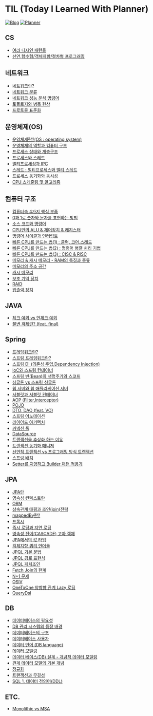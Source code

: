# TIL (Today I Learned With Planner) 

[![Blog](https://img.shields.io/badge/Blog-Be_Water,_My_Friend-blue.svg)](https://hongseob.tistory.com)
[![Planner](https://img.shields.io/badge/Planner-Notion_TIL_Planner-yellow.svg)](https://me2.kr/ciBBS)

## CS
- [여러 디자인 패턴들](https://github.com/hongxeob/TIL/blob/main/CS/%EB%94%94%EC%9E%90%EC%9D%B8%20%ED%8C%A8%ED%84%B4.md)
- [선언,함수형/객체지향/절차형 프로그래밍](https://github.com/hongxeob/TIL/blob/main/CS/%ED%94%84%EB%A1%9C%EA%B7%B8%EB%9E%98%EB%B0%8D%20%ED%8C%A8%EB%9F%AC%EB%8B%A4%EC%9E%84.md)

## 네트워크
- [네트워크란?](https://github.com/hongxeob/TIL/blob/main/Network/%EB%84%A4%ED%8A%B8%EC%9B%8C%ED%81%AC%EB%9E%80%3F%20(%EC%B2%98%EB%A6%AC%EB%9F%89%2C%EC%A7%80%EC%97%B0%EC%8B%9C%EA%B0%84).md)
- [네트워크 분류](https://github.com/hongxeob/TIL/blob/main/Network/%EB%84%A4%ED%8A%B8%EC%9B%8C%ED%81%AC%20%EB%B6%84%EB%A5%98.md)
- [네트워크 성능 분석 명령어](https://github.com/hongxeob/TIL/blob/main/Network/%EB%84%A4%ED%8A%B8%EC%9B%8C%ED%81%AC%20%EC%84%B1%EB%8A%A5%20%EB%B6%84%EC%84%9D%20%EB%AA%85%EB%A0%B9%EC%96%B4.md)
- [토폴로지와 병목 현상](https://github.com/hongxeob/TIL/blob/main/Network/%EB%84%A4%ED%8A%B8%EC%9B%8C%ED%81%AC%20%ED%86%A0%ED%8F%B4%EB%A1%9C%EC%A7%80%EC%99%80%20%EB%B3%91%EB%AA%A9%20%ED%98%84%EC%83%81.md)
- [프로토콜 표준화](https://github.com/hongxeob/TIL/blob/main/Network/%EB%84%A4%ED%8A%B8%EC%9B%8C%ED%81%AC%20%ED%94%84%EB%A1%9C%ED%86%A0%EC%BD%9C%20%ED%91%9C%EC%A4%80%ED%99%94.md)

## 운영체제(OS)
- [운영체제란?(OS : operating system)](https://github.com/hongxeob/TIL/blob/main/OS/%EC%9A%B4%EC%98%81%EC%B2%B4%EC%A0%9C%EB%9E%80%3F(OS%20:%20operating%20system).md)
- [운영체제의 역할과 컴퓨터 구조](https://github.com/hongxeob/TIL/blob/main/OS/%EC%9A%B4%EC%98%81%EC%B2%B4%EC%A0%9C%EC%9D%98%20%EC%97%AD%ED%95%A0%EA%B3%BC%20%EC%BB%B4%ED%93%A8%ED%84%B0%20%EA%B5%AC%EC%A1%B0.md)
- [프로세스 상태와 계층구조](https://github.com/hongxeob/TIL/blob/main/OS/%ED%94%84%EB%A1%9C%EC%84%B8%EC%8A%A4%20%EC%83%81%ED%83%9C%EC%99%80%20%EA%B3%84%EC%B8%B5%EA%B5%AC%EC%A1%B0.md)
- [프로세스와 스레드](https://github.com/hongxeob/TIL/blob/main/OS/%ED%94%84%EB%A1%9C%EC%84%B8%EC%8A%A4%EC%99%80%20%EC%8A%A4%EB%A0%88%EB%93%9C.md)
- [멀티프로세싱과 IPC](https://github.com/hongxeob/TIL/blob/main/OS/%EB%A9%80%ED%8B%B0%ED%94%84%EB%A1%9C%EC%84%B8%EC%8B%B1%EA%B3%BC%20IPC.md)
- [스레드 : 멀티프로세스와 멀티 스레드](https://github.com/hongxeob/TIL/blob/main/OS/%EC%8A%A4%EB%A0%88%EB%93%9C%20:%20%EB%A9%80%ED%8B%B0%20%ED%94%84%EB%A1%9C%EC%84%B8%EC%8A%A4%EC%99%80%20%EB%A9%80%ED%8B%B0%20%EC%8A%A4%EB%A0%88%EB%93%9C.md)
- [프로세스 동기화와 동시성](https://github.com/hongxeob/TIL/blob/main/OS/%ED%94%84%EB%A1%9C%EC%84%B8%EC%8A%A4%20%EB%8F%99%EA%B8%B0%ED%99%94%EC%99%80%20%EB%8F%99%EC%8B%9C%EC%84%B1.md)
- [CPU 스케줄링 및 알고리즘](https://github.com/hongxeob/TIL/blob/main/OS/CPU%20%EC%8A%A4%EC%BC%80%EC%A4%84%EB%A7%81%20%EB%B0%8F%20%EC%95%8C%EA%B3%A0%EB%A6%AC%EC%A6%98.md)

## 컴퓨터 구조
- [컴퓨터속 4가지 핵심 부품](https://github.com/hongxeob/TIL/blob/main/%EC%BB%B4%ED%93%A8%ED%84%B0%20%EA%B5%AC%EC%A1%B0/%EC%BB%B4%ED%93%A8%ED%84%B0%EC%86%8D%204%EA%B0%80%EC%A7%80%20%ED%95%B5%EC%8B%AC%20%EB%B6%80%ED%92%88.md)
- [0과 1로 숫자와 문자를 표현하는 방법](https://github.com/hongxeob/TIL/blob/main/%EC%BB%B4%ED%93%A8%ED%84%B0%20%EA%B5%AC%EC%A1%B0/0%EA%B3%BC%201%EB%A1%9C%20%EC%88%AB%EC%9E%90%EC%99%80%20%EB%AC%B8%EC%9E%90%EB%A5%BC%20%ED%91%9C%ED%98%84%ED%95%98%EB%8A%94%20%EB%B0%A9%EB%B2%95.md)
- [소스 코드와 명령어](https://github.com/hongxeob/TIL/blob/main/%EC%BB%B4%ED%93%A8%ED%84%B0%20%EA%B5%AC%EC%A1%B0/%EC%86%8C%EC%8A%A4%20%EC%BD%94%EB%93%9C%EC%99%80%20%EB%AA%85%EB%A0%B9%EC%96%B4.md)
- [CPU안의 ALU & 제어장치 & 레지스터](https://github.com/hongxeob/TIL/blob/main/%EC%BB%B4%ED%93%A8%ED%84%B0%20%EA%B5%AC%EC%A1%B0/CPU%EC%95%88%EC%9D%98%20ALU%20%26%20%EC%A0%9C%EC%96%B4%EC%9E%A5%EC%B9%98%20%26%20%EB%A0%88%EC%A7%80%EC%8A%A4%ED%84%B0.md)
- [명령어 사이클과 인터럽트](https://github.com/hongxeob/TIL/blob/main/%EC%BB%B4%ED%93%A8%ED%84%B0%20%EA%B5%AC%EC%A1%B0/%EB%AA%85%EB%A0%B9%EC%96%B4%20%EC%82%AC%EC%9D%B4%ED%81%B4%EA%B3%BC%20%EC%9D%B8%ED%84%B0%EB%9F%BD%ED%8A%B8.md)
- [빠른 CPU를 만드는 법(1) : 클럭, 코어,스레드](https://github.com/hongxeob/TIL/blob/main/%EC%BB%B4%ED%93%A8%ED%84%B0%20%EA%B5%AC%EC%A1%B0/%EB%B9%A0%EB%A5%B8%20CPU%EB%A5%BC%20%EB%A7%8C%EB%93%9C%EB%8A%94%20%EB%B2%95(1)%20:%20%ED%81%B4%EB%9F%AD%2C%20%EC%BD%94%EC%96%B4%2C%EC%8A%A4%EB%A0%88%EB%93%9C.md)
- [빠른 CPU를 만드는 법(2) : 명령어 병렬 처리 기법](https://github.com/hongxeob/TIL/blob/main/%EC%BB%B4%ED%93%A8%ED%84%B0%20%EA%B5%AC%EC%A1%B0/%EB%B9%A0%EB%A5%B8%20CPU%EB%A5%BC%20%EB%A7%8C%EB%93%9C%EB%8A%94%20%EB%B2%95(2)%20:%20%EB%AA%85%EB%A0%B9%EC%96%B4%20%EB%B3%91%EB%A0%AC%20%EC%B2%98%EB%A6%AC%20%EA%B8%B0%EB%B2%95.md)
- [빠른 CPU를 만드는 법(3) : CISC & RISC](https://github.com/hongxeob/TIL/blob/main/%EC%BB%B4%ED%93%A8%ED%84%B0%20%EA%B5%AC%EC%A1%B0/%EB%B9%A0%EB%A5%B8%20CPU%EB%A5%BC%20%EB%A7%8C%EB%93%9C%EB%8A%94%20%EB%B2%95(3)%20:%20CISC%20%26%20RISC.md)
- [메모리 & 캐시 메모리 - RAM의 특징과 종류](https://github.com/hongxeob/TIL/blob/main/%EC%BB%B4%ED%93%A8%ED%84%B0%20%EA%B5%AC%EC%A1%B0/%EB%A9%94%EB%AA%A8%EB%A6%AC%20%26%20%EC%BA%90%EC%8B%9C%20%EB%A9%94%EB%AA%A8%EB%A6%AC%20-%20RAM%EC%9D%98%20%ED%8A%B9%EC%A7%95%EA%B3%BC%20%EC%A2%85%EB%A5%98.md)
- [메모리의 주소 공간](https://github.com/hongxeob/TIL/blob/main/%EC%BB%B4%ED%93%A8%ED%84%B0%20%EA%B5%AC%EC%A1%B0/%EB%A9%94%EB%AA%A8%EB%A6%AC%EC%9D%98%20%EC%A3%BC%EC%86%8C%20%EA%B3%B5%EA%B0%84.md)
- [캐시 메모리](https://github.com/hongxeob/TIL/blob/main/%EC%BB%B4%ED%93%A8%ED%84%B0%20%EA%B5%AC%EC%A1%B0/%EC%BA%90%EC%8B%9C%20%EB%A9%94%EB%AA%A8%EB%A6%AC.md)
- [보조 기억 장치](https://github.com/hongxeob/TIL/blob/main/%EC%BB%B4%ED%93%A8%ED%84%B0%20%EA%B5%AC%EC%A1%B0/%EB%B3%B4%EC%A1%B0%20%EA%B8%B0%EC%96%B5%20%EC%9E%A5%EC%B9%98.md)
- [RAID](https://github.com/hongxeob/TIL/blob/main/%EC%BB%B4%ED%93%A8%ED%84%B0%20%EA%B5%AC%EC%A1%B0/RAID.md)
- [입출력 장치](https://github.com/hongxeob/TIL/blob/main/%EC%BB%B4%ED%93%A8%ED%84%B0%20%EA%B5%AC%EC%A1%B0/%EC%9E%85%EC%B6%9C%EB%A0%A5%EC%9E%A5%EC%B9%98.md)

## JAVA
- [체크 예외 vs 언체크 예외](https://github.com/hongxeob/TIL/blob/main/JAVA/CheckedException%20VS%20UncheckedException.md)
- [불변 객체란? (feat. final)](https://github.com/hongxeob/TIL/blob/main/JAVA/%EB%B6%88%EB%B3%80%EA%B0%9D%EC%B2%B4%EB%9E%80%3F.md)

## Spring
- [프레임워크란?](https://github.com/hongxeob/TIL/blob/main/Spring/%ED%94%84%EB%A0%88%EC%9E%84%EC%9B%8C%ED%81%AC%EB%9E%80%3F.md)
- [스프링 프레임워크란?](https://github.com/hongxeob/TIL/blob/main/Spring/%EC%8A%A4%ED%94%84%EB%A7%81%20%ED%94%84%EB%A0%88%EC%9E%84%EC%9B%8C%ED%81%AC%EB%9E%80.md)
- [스프링 DI (의존성 주입,Dependency Injection)](https://github.com/hongxeob/TIL/blob/main/Spring/%EC%9D%98%EC%A1%B4%EC%84%B1%20%EC%A3%BC%EC%9E%85(Dependency%20Injection%2C%20DI).md)
- [IoC와 스프링 컨테이너](https://github.com/hongxeob/TIL/blob/main/Spring/IoC%EC%99%80%20%EC%BB%A8%ED%85%8C%EC%9D%B4%EB%84%88.md)
- [스프링 빈(Bean)의 생명주기와 스코프](https://github.com/hongxeob/TIL/blob/main/Spring/%EC%8A%A4%ED%94%84%EB%A7%81%20%EB%B9%88(Bean)%EC%9D%98%20%EC%83%9D%EB%AA%85%EC%A3%BC%EA%B8%B0%EC%99%80%20%EC%8A%A4%EC%BD%94%ED%94%84.md)
- [싱글톤 vs 스프링 싱글톤](https://github.com/hongxeob/TIL/blob/main/Spring/%EC%8B%B1%EA%B8%80%ED%86%A4%20vs%20%EC%8A%A4%ED%94%84%EB%A7%81%20%EC%8B%B1%EA%B8%80%ED%86%A4.md)
- [웹 서버와 웹 애플리케이션 서버](https://github.com/hongxeob/TIL/blob/main/Spring/%EC%9B%B9%20%EC%84%9C%EB%B2%84%EC%99%80%20%EC%9B%B9%20%EC%95%A0%ED%94%8C%EB%A6%AC%EC%BC%80%EC%9D%B4%EC%85%98%20%EC%84%9C%EB%B2%84.md)
- [서블릿과 서블릿 컨테이너](https://github.com/hongxeob/TIL/blob/main/Spring/%EC%84%9C%EB%B8%94%EB%A6%BF%EA%B3%BC%20%EC%84%9C%EB%B8%94%EB%A6%BF%20%EC%BB%A8%ED%85%8C%EC%9D%B4%EB%84%88.md)
- [AOP (Filter,Interceptor)](https://github.com/hongxeob/TIL/blob/main/Spring/AOP%20(feat.%20Filter%2C%20Interceptor).md)
- [POJO](https://github.com/hongxeob/TIL/blob/main/Spring/POJO.md)
- [DTO, DAO (feat. VO)](https://github.com/hongxeob/TIL/blob/main/Spring/DTO%2C%20DAO%20(feat.%20VO).md)
- [스프링 어노테이션](https://github.com/hongxeob/TIL/blob/main/Spring/%EC%8A%A4%ED%94%84%EB%A7%81%20%EC%96%B4%EB%85%B8%ED%85%8C%EC%9D%B4%EC%85%98.md)
- [레이어드 아키텍처](https://github.com/hongxeob/TIL/blob/main/Spring/%EB%A0%88%EC%9D%B4%EC%96%B4%EB%93%9C%20%EC%95%84%ED%82%A4%ED%85%8D%EC%B2%98.md)
- [커넥션 풀](https://github.com/hongxeob/TIL/blob/main/Spring/Connection%20Pool.md)
- [DataSource](https://github.com/hongxeob/TIL/blob/main/Spring/DataSource.md)
- [트랜잭션을 추상화 하는 이유](https://github.com/hongxeob/TIL/blob/main/Spring/%ED%8A%B8%EB%9E%9C%EC%9E%AD%EC%85%98%EC%9D%84%20%EC%B6%94%EC%83%81%ED%99%94%20%ED%95%98%EB%8A%94%20%EC%9D%B4%EC%9C%A0.md)
- [트랜잭션 동기화 매니저](https://github.com/hongxeob/TIL/blob/main/Spring/%ED%8A%B8%EB%9E%9C%EC%9E%AD%EC%85%98%20%EB%8F%99%EA%B8%B0%ED%99%94%20%EB%A7%A4%EB%8B%88%EC%A0%80.md)
- [선언적 트랜잭션 vs 프로그래밍 방식 트랜잭션](https://github.com/hongxeob/TIL/blob/main/Spring/%EC%84%A0%EC%96%B8%EC%A0%81%20%ED%8A%B8%EB%9E%9C%EC%9E%AD%EC%85%98%20vs%20%ED%94%84%EB%A1%9C%EA%B7%B8%EB%9E%98%EB%B0%8D%20%EB%B0%A9%EC%8B%9D%20%ED%8A%B8%EB%9E%9C%EC%9E%AD%EC%85%98.md)
- [스프링 배치](https://github.com/hongxeob/TIL/blob/main/Spring/%EC%8A%A4%ED%94%84%EB%A7%81%20%EB%B0%B0%EC%B9%98.md)
- [Setter를 지양하고 Builder 패턴 적용기](https://github.com/hongxeob/TIL/blob/main/Spring/Setter%EB%A5%BC%20%EC%A7%80%EC%96%91%ED%95%98%EA%B3%A0%20Builder%ED%8C%A8%ED%84%B4%20%EC%A0%81%EC%9A%A9%EA%B8%B0.md)

## JPA
- [JPA란](https://github.com/hongxeob/TIL/blob/main/JPA/JPA.md)
- [영속성 컨텍스트란](https://github.com/hongxeob/TIL/blob/main/JPA/%EC%98%81%EC%86%8D%EC%84%B1%20%EC%BB%A8%ED%85%8D%EC%8A%A4%ED%8A%B8%EB%9E%80.md)
- [ORM](https://github.com/hongxeob/TIL/blob/main/JPA/ORM.md)
- [상속관계 매핑과 조인(join)전략](https://github.com/hongxeob/TIL/blob/main/JPA/%EC%83%81%EC%86%8D%EA%B4%80%EA%B3%84%20%EB%A7%A4%ED%95%91%EA%B3%BC%20%EC%A1%B0%EC%9D%B8(join)%EC%A0%84%EB%9E%B5.md)
- [mappedBy란?](https://github.com/hongxeob/TIL/blob/main/JPA/mappedBy%EB%9E%80%3F.md)
- [프록시](https://github.com/hongxeob/TIL/blob/main/JPA/%ED%94%84%EB%A1%9D%EC%8B%9C.md)
- [즉시 로딩과 지연 로딩](https://github.com/hongxeob/TIL/blob/main/JPA/%EC%A6%89%EC%8B%9C%20%EB%A1%9C%EB%94%A9%EA%B3%BC%20%EC%A7%80%EC%97%B0%20%EB%A1%9C%EB%94%A9.md)
- [영속성 전이(CASCADE),고아 객체](https://github.com/hongxeob/TIL/blob/main/JPA/%EC%98%81%EC%86%8D%EC%84%B1%20%EC%A0%84%EC%9D%B4(CASCADE)%2C%EA%B3%A0%EC%95%84%20%EA%B0%9D%EC%B2%B4.md)
- [JPA에서의 값 타입](https://github.com/hongxeob/TIL/blob/main/JPA/JPA%EC%97%90%EC%84%9C%EC%9D%98%20%EA%B0%92%20%ED%83%80%EC%9E%85.md)
- [객체지향 쿼리 언어들](https://github.com/hongxeob/TIL/blob/main/JPA/%EA%B0%9D%EC%B2%B4%EC%A7%80%ED%96%A5%20%EC%BF%BC%EB%A6%AC%20%EC%96%B8%EC%96%B4%EB%93%A4.md)
- [JPQL 기본 문법](https://github.com/hongxeob/TIL/blob/main/JPA/JPQL%20%EA%B8%B0%EB%B3%B8%20%EB%AC%B8%EB%B2%95.md)
- [JPQL 경로 표현식](https://github.com/hongxeob/TIL/blob/main/JPA/JPQL%20%EA%B2%BD%EB%A1%9C%20%ED%91%9C%ED%98%84%EC%8B%9D.md)
- [JPQL 페치조인](https://github.com/hongxeob/TIL/blob/main/JPA/JPQL%20%ED%8E%98%EC%B9%98%EC%A1%B0%EC%9D%B8.md)
- [Fetch Join의 한계](https://github.com/hongxeob/TIL/blob/main/JPA/Fetch%20Join%EC%9D%98%20%ED%95%9C%EA%B3%84.md)
- [N+1 문제](https://github.com/hongxeob/TIL/blob/main/JPA/N%2B1%20%EB%AC%B8%EC%A0%9C.md)
- [OSIV](https://github.com/hongxeob/TIL/blob/main/JPA/OSIV.md)
- [OneToOne 양방향 관계 Lazy 로딩](https://github.com/hongxeob/TIL/blob/main/JPA/%40OneToOne%20%EC%96%91%EB%B0%A9%ED%96%A5%20%EA%B4%80%EA%B3%84%20Lazy%20%EB%A1%9C%EB%94%A9.md)
- [QueryDsl](https://github.com/hongxeob/TIL/blob/main/JPA/QueryDsl.md)
## DB
- [데이터베이스의 필요성](https://github.com/hongxeob/TIL/blob/main/DB/%EB%8D%B0%EC%9D%B4%ED%84%B0%EB%B2%A0%EC%9D%B4%EC%8A%A4%EC%9D%98%20%ED%95%84%EC%9A%94%EC%84%B1.md)
- [DB 관리 시스템의 등장 배경](https://github.com/hongxeob/TIL/blob/main/DB/DB%20%EA%B4%80%EB%A6%AC%20%EC%8B%9C%EC%8A%A4%ED%85%9C%EC%9D%98%20%EB%93%B1%EC%9E%A5%20%EB%B0%B0%EA%B2%BD.md)
- [데이터베이스의 구조](https://github.com/hongxeob/TIL/blob/main/DB/%EB%8D%B0%EC%9D%B4%ED%84%B0%EB%B2%A0%EC%9D%B4%EC%8A%A4%EC%9D%98%20%EA%B5%AC%EC%A1%B0.md)
- [데이터베이스 사용자](https://github.com/hongxeob/TIL/blob/main/DB/%EB%8D%B0%EC%9D%B4%ED%84%B0%EB%B2%A0%EC%9D%B4%EC%8A%A4%20%EC%82%AC%EC%9A%A9%EC%9E%90.md)
- [데이터 언어 (DB language)](https://github.com/hongxeob/TIL/blob/main/DB/%EB%8D%B0%EC%9D%B4%ED%84%B0%20%EC%96%B8%EC%96%B4%20(DB%20language).md)
- [데이터 모델링](https://github.com/hongxeob/TIL/blob/main/DB/%EB%8D%B0%EC%9D%B4%ED%84%B0%20%EB%AA%A8%EB%8D%B8%EB%A7%81.md)
- [데이터 베이스(DB) 설계 - 개념적 데이터 모델링](https://github.com/hongxeob/TIL/blob/main/DB/%EB%8D%B0%EC%9D%B4%ED%84%B0%20%EB%B2%A0%EC%9D%B4%EC%8A%A4(DB)%20%EC%84%A4%EA%B3%84%20-%20%EA%B0%9C%EB%85%90%EC%A0%81%20%EB%8D%B0%EC%9D%B4%ED%84%B0%20%EB%AA%A8%EB%8D%B8%EB%A7%81.md)
- [관계 데이터 모델의 기본 개념](https://github.com/hongxeob/TIL/blob/main/DB/%EA%B4%80%EA%B3%84%20%EB%8D%B0%EC%9D%B4%ED%84%B0%20%EB%AA%A8%EB%8D%B8%EC%9D%98%20%EA%B8%B0%EB%B3%B8%20%EA%B0%9C%EB%85%90.md)
- [정규화](https://hongseob.tistory.com/28)
- [트랜잭션과 무결성](https://github.com/hongxeob/TIL/blob/main/DB/%ED%8A%B8%EB%9E%9C%EC%9E%AD%EC%85%98%EA%B3%BC%20%EB%AC%B4%EA%B2%B0%EC%84%B1.md)
- [SQL 1. 데이터 정의어(DDL)](https://github.com/hongxeob/TIL/blob/main/DB/SQL%201.%20%EB%8D%B0%EC%9D%B4%ED%84%B0%20%EC%A0%95%EC%9D%98%EC%96%B4(DDL).md)
## ETC.
- [Monolithic vs MSA](https://github.com/hongxeob/TIL/blob/main/ETC./Monolithic%20vs%20MSA.md)

